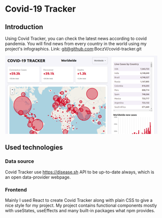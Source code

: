 # Covid-19 Tracker

## Introduction

Using Covid Tracker, you can check the latest news according to covid pandemia. You will find news from every country in the world using my project's infographics.
Link: git@github.com:BoczV/covid-tracker.git

![alt text](https://github.com/BoczV/covid-tracker/blob/master/./public/covid19.png?raw=true)

## Used technologies

### Data source
Covid Tracker use https://disease.sh API to be up-to-date always, which is an open data-provider webpage.

### Frontend
Mainly I used React to create Covid Tracker along with plain CSS to give a nice style for my project.
My project contains functional components mostly with useStates, useEffects and many built-in packages what npm provides.
